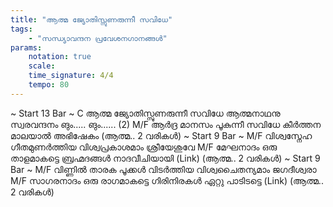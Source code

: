 ```yaml
---
title: "ആത്മ ജ്യോതിസ്സുണരുന്നീ സവിധേ"
tags:
    - "സന്ധ്യാവന്ദന പ്രവേശനഗാനങ്ങൾ"
params:
    notation: true
    scale: 
    time_signature: 4/4
    tempo: 80
---
```

~ Start 13 Bar ~
C
ആത്മ ജ്യോതിസ്സുണരുന്നീ സവിധേ
ആത്മനാഥനു സ്വരവന്ദനം ങും..... ങും...... (2)
M/F
ആർദ്ര മാനസം പൂകുന്നീ സവിധേ
കീർത്തന മാലയാൽ അഭിഷേകം
(ആത്മ.. 2 വരികൾ)
~ Start 9 Bar ~
M/F
വിശ്വസ്നേഹ ഗീതമുണർത്തിയ
വിശ്വപ്രകാശമാം ശ്രീയേശുവേ
M/F
മേഘനാദം ഒരു താളമാകട്ടെ
ബ്രഹ്മദങ്ങൾ നാദവീചിയായി (Link)
(ആത്മ.. 2 വരികൾ)
~ Start 9 Bar ~
M/F
വിണ്ണിൽ താരക പൂക്കൾ വിടർത്തിയ
വിശ്വചൈതന്യമാം ജഗദീശ്വരാ
M/F
സാഗരനാദം ഒരു രാഗമാകട്ടെ
ഗിരിനിരകൾ ഏറ്റു പാടിടട്ടെ (Link)
(ആത്മ.. 2 വരികൾ)
